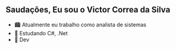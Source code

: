 ## Saudações, Eu sou o Victor Correa da Silva

- 🏙  Atualmente eu trabalho como analista de sistemas
- 🌱 Estudando C#, .Net
- 👀 Dev
<!---
victor1cs/victor1cs is a ✨ special ✨ repository because its `README.md` (this file) appears on your GitHub profile.
You can click the Preview link to take a look at your changes.
--->
